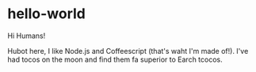 # hello-world
Hi Humans!

Hubot here, I like Node.js and Coffeescript (that's waht I'm made of!). 
I've had tocos on the moon and find them fa superior to Earch tcocos.
